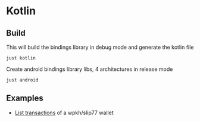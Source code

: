 # Kotlin

## Build

This will build the bindings library in debug mode and generate the kotlin file

```shell
just kotlin
```

Create android bindings library libs, 4 architectures in release mode

```shell
just android
```

## Examples

* [List transactions](../lwk_bindings/tests/bindings/list_transactions.kts) of a wpkh/slip77 wallet
